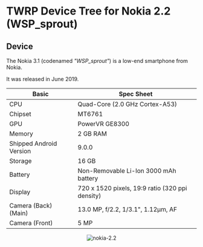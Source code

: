# TWRP Device Tree for Nokia 2.2 (WSP_sprout)

## Device

The Nokia 3.1 (codenamed _"WSP\_sprout"_) is a low-end smartphone from Nokia.

It was released in June 2019.

| Basic                   | Spec Sheet                                              |
| ----------------------- | ------------------------------------------------------- |
| CPU                     | Quad-Core (2.0 GHz Cortex-A53) |
| Chipset                 | MT6761                                                  |
| GPU                     | PowerVR GE8300                                          |
| Memory                  | 2 GB RAM                                                |
| Shipped Android Version | 9.0.0                                                   |
| Storage                 | 16 GB                                                   |
| Battery                 | Non-Removable Li-Ion 3000 mAh battery                   |
| Display                 | 720 x 1520 pixels, 19:9 ratio (320 ppi density)         |
| Camera (Back) (Main)    | 13.0 MP, f/2.2, 1/3.1", 1.12µm, AF                      |
| Camera (Front)          | 5 MP                                                    |

<p align="center">
  <img src="https://fdn2.gsmarena.com/vv/pics/nokia/nokia-22-1.jpg" alt="nokia-2.2"/>
</p>
